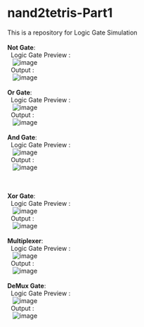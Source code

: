 # nand2tetris-Part1
This is a repository for Logic Gate Simulation
<br><br>
<b>Not Gate</b>:<br>
  &nbsp;&nbsp;Logic Gate Preview :<br> &nbsp;&nbsp;&nbsp;![image](https://github.com/narendrachatterjee/nand2tetris-Part1/assets/48941364/bac32249-956d-4e0c-97b2-173dd1c984cd)<br>
  &nbsp;&nbsp;Output :<br>&nbsp;&nbsp;&nbsp;![image](https://github.com/narendrachatterjee/nand2tetris-Part1/assets/48941364/b655fdc9-9caf-4009-8982-1688e09b6cb0)
<br><br>
<b>Or Gate</b>:<br>
  &nbsp;&nbsp;Logic Gate Preview :<br>&nbsp;&nbsp;&nbsp;![image](https://github.com/narendrachatterjee/nand2tetris-Part1/assets/48941364/8d436fd7-d9ee-4b4f-8ca4-e078e31cec95)<br>
  &nbsp;&nbsp;Output :<br> &nbsp;&nbsp;&nbsp;![image](https://github.com/narendrachatterjee/nand2tetris-Part1/assets/48941364/1a1c447f-4236-4ab6-990e-049bd07c8647)
<br><br>
<b>And Gate</b>:<br>
  &nbsp;&nbsp;Logic Gate Preview :<br>&nbsp;&nbsp;&nbsp;![image](https://github.com/narendrachatterjee/nand2tetris-Part1/assets/48941364/ae4f9cb6-68aa-4e1f-81c9-2b9c620cd999)
<br>
  &nbsp;&nbsp;Output :<br> &nbsp;&nbsp;&nbsp;![image](https://github.com/narendrachatterjee/nand2tetris-Part1/assets/48941364/f8b19561-062c-4c3e-9487-8f4ea3bda231)

<br><br>
<b>Xor Gate</b>:<br>
  &nbsp;&nbsp;Logic Gate Preview :<br>&nbsp;&nbsp;&nbsp;![image](https://github.com/narendrachatterjee/nand2tetris-Part1/assets/48941364/e25609fa-c06f-4ed7-b1c5-9820bab0372e)
<br>
  &nbsp;&nbsp;Output :<br> &nbsp;&nbsp;&nbsp;![image](https://github.com/narendrachatterjee/nand2tetris-Part1/assets/48941364/92d909c0-0a4d-49c2-a114-1528ba79f368)
<br><br>
<b>Multiplexer</b>:<br>
  &nbsp;&nbsp;Logic Gate Preview :<br>&nbsp;&nbsp;&nbsp;![image](https://github.com/narendrachatterjee/nand2tetris-Part1/assets/48941364/ad4ae5f9-6329-4955-97ed-7f29dab29eb1)
<br>
  &nbsp;&nbsp;Output :<br> &nbsp;&nbsp;&nbsp;![image](https://github.com/narendrachatterjee/nand2tetris-Part1/assets/48941364/1363f39d-fc6d-46cb-97b0-f381fa3d8409)
<br><br><b>DeMux Gate</b>:<br>
  &nbsp;&nbsp;Logic Gate Preview :<br>&nbsp;&nbsp;&nbsp;![image](https://github.com/narendrachatterjee/nand2tetris-Part1/assets/48941364/65c09da0-8aa1-4d1a-a293-8a722992a107)
<br>
  &nbsp;&nbsp;Output :<br> &nbsp;&nbsp;&nbsp;![image](https://github.com/narendrachatterjee/nand2tetris-Part1/assets/48941364/de56a713-bd63-47a9-b30d-d0c3f4c5a585)

<br><br>



